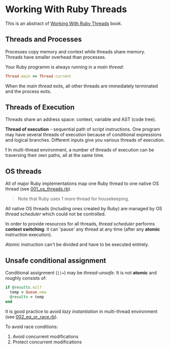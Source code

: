 # Working With Ruby Threads

This is an abstract of [Working With Ruby Threads] book.

## Threads and Processes

Processes copy memory and context while threads share memory.  
Threads have smaller overhead than processes.

Your Ruby programm is always running in a *main thread*:

```ruby
Thread.main == Thread.current
```

When the *main thread* exits, all other threads are immediately terminated and the process exits.

## Threads of Execution

Threads share an address space: context, variable and AST (code tree).

**Thread of execution** - sequential path of script instructions. One program may have several threads of execution because of conditional expressions and logical branches. Different inputs give you various threads of execution.

**!** In multi-thread environment, a number of threads of execution can be traversing their own paths, all at the same time.

## OS threads

All of major Ruby implementations map one Ruby thread to one native OS thread (see [001_os_threads.rb](001_os_threads.rb)).

> Note that Ruby uses 1 more thread for housekeeping.

All native OS threads (including ones created by Ruby) are managed by OS *thread scheduler* which could not be controlled.

In order to provide resources for all threads, *thread scheduler* performs **context switching**: it can 'pause' any thread at any time (after any **atomic** instruction execution).

*Atomic* instruction can't be divided and have to be executed entirely.

## Unsafe conditional assignment

Conditional assignment (`||=`) may be *thread-unsafe*. It is not **atomic** and roughly consists of:

```ruby
if @results.nil?
  temp = Queue.new
  @results = temp
end
```

It is good practice to avoid *lazy instantiation* in multi-thread environment (see [002_eq_or_race.rb](002_eq_or_race.rb)).

To avoid race conditions:

1. Avoid concurrent modifications
2. Protect concurrent modifications

[Working With Ruby Threads]: http://www.jstorimer.com/products/working-with-ruby-threads "Working With Ruby Threads"

